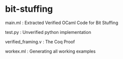 # bit-stuffing

main.ml : Extracted Verified OCaml Code for Bit Stuffing

test.py : Unverified python implementation

verified_framing.v : The Coq Proof

workex.ml : Generating all working examples
